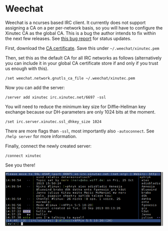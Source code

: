 Weechat
=======

Weechat is a ncurses based IRC client. It currently does not support assigning
a CA on a per per-network basis, so you will have to configure the Xinutec CA
as the global CA. This is a bug the author intends to fix within the next few
releases. See [this bug report](https://savannah.nongnu.org/task/?11357) for
status updates.

First, download the [CA certificate](../ca.crt). Save this under
`~/.weechat/xinutec.pem`

Then, set this as the default CA for all IRC networks as follows (alternatively
you can include it in your global CA certificate store if and only if you trust
us enough with this).

	/set weechat.network.gnutls_ca_file ~/.weechat/xinutec.pem

Now you can add the server:

	/server add xinutec irc.xinutec.net/6697 -ssl

You will need to reduce the minimum key size for Diffie-Hellman key exchange
because our DH-parameters are only 1024 bits at the moment.

	/set irc.server.xinutec.ssl_dhkey_size 1024

There are more flags than `-ssl`, most importantly also `-autoconnect`. See
`/help server` for more information.

Finally, connect the newly created server:

	/connect xinutec

See you there!

![Obligatory screenshot](screenshots/weechat1.png)
